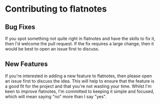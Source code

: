 # Contributing to flatnotes

## Bug Fixes

If you spot something not quite right in flatnotes and have the skills to fix it, then I'd welcome the pull request. If the fix requires a large change, then it would be best to open an issue first to discuss.

## New Features

If you're interested in adding a new feature to flatnotes, then please open an issue first to discuss the idea. This will help to ensure that the feature is a good fit for the project and that you're not wasting your time. Whilst I'm keen to improve flatnotes, I'm committed to keeping it simple and focused, which will mean saying "no" more than I say "yes".
